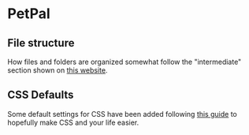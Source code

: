 # PetPal

## File structure

How files and folders are organized somewhat follow the "intermediate" section shown on [this website](https://blog.webdevsimplified.com/2022-07/react-folder-structure/).

## CSS Defaults

Some default settings for CSS have been added following [this guide](https://www.joshwcomeau.com/css/custom-css-reset/) to hopefully make CSS and your life easier.
